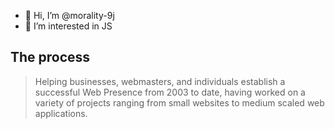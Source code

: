 - 👋 Hi, I’m @morality-9j
- 👀 I’m interested in JS

## The process

>Helping businesses, webmasters, and individuals establish a successful Web Presence from 2003 to date, having worked on a variety of projects ranging from small websites to medium scaled web applications.
>

